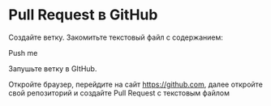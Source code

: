 # Pull Request в GitHub

Создайте ветку. Закомитьте текстовый файл с содержанием:

Push me

Запушьте ветку в GItHub.

Откройте браузер, перейдите на сайт https://github.com, далее откройте свой репозиторий и создайте Pull Request с текстовым файлом 